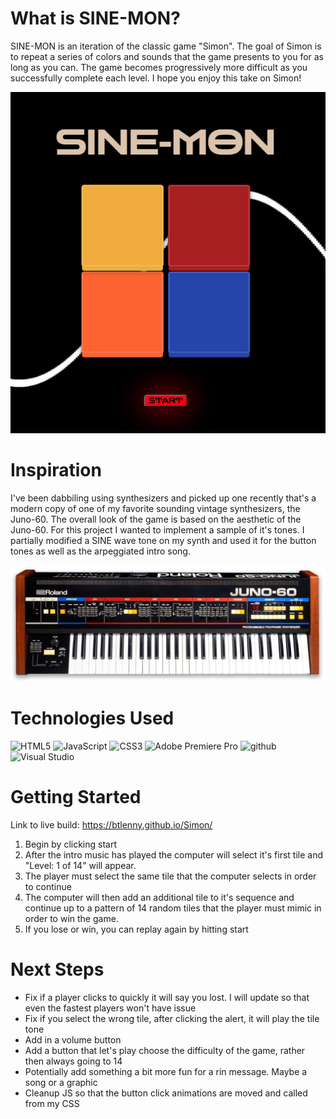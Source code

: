  
# What is SINE-MON?
<p>SINE-MON is an iteration of the classic game "Simon". The goal of Simon is to repeat a series of colors and sounds that the game presents to you for as long as you can. The game becomes progressively more difficult as you successfully complete each level. I hope you enjoy this take on Simon!</p>
<img src="Images/Screenshot.png">

# Inspiration
<p>I've been dabbiling using synthesizers and picked up one recently that's a modern copy of one of my favorite sounding vintage synthesizers, the Juno-60. The overall look of the game is based on the aesthetic of the Juno-60. For this project I wanted to implement a sample of it's tones. I partially modified a SINE wave tone on my synth and used it for the button tones as well as the arpeggiated intro song. </p>

<img src="Images/Juno60.jpeg">

# Technologies Used
![HTML5](https://img.shields.io/badge/html5-%23E34F26.svg?style=for-the-badge&logo=html5&logoColor=white)
![JavaScript](https://img.shields.io/badge/javascript-%23323330.svg?style=for-the-badge&logo=javascript&logoColor=%23F7DF1E)
![CSS3](https://img.shields.io/badge/css3-%231572B6.svg?style=for-the-badge&logo=css3&logoColor=white)
![Adobe Premiere Pro](https://img.shields.io/badge/Adobe%20Premiere%20Pro-9999FF.svg?style=for-the-badge&logo=Adobe%20Premiere%20Pro&logoColor=white)
![github](https://img.shields.io/badge/GitHub-100000?style=for-the-badge&logo=github&logoColor=white)
![Visual Studio](https://img.shields.io/badge/Visual%20Studio-5C2D91.svg?style=for-the-badge&logo=visual-studio&logoColor=white)

# Getting Started

Link to live build: https://btlenny.github.io/Simon/

1. Begin by clicking start
2. After the intro music has played the computer will select it's first tile and "Level: 1 of 14" will appear.
3. The player must select the same tile that the computer selects in order to continue
4. The computer will then add an additional tile to it's sequence and continue up to a pattern of 14 random tiles that the player must mimic in order to win the game.
5. If you lose or win, you can replay again by hitting start

# Next Steps

- Fix if a player clicks to quickly it will say you lost. I will update so that even the fastest players won't have issue
- Fix if you select the wrong tile, after clicking the alert, it will play the tile tone
- Add in a volume button 
- Add a button that let's play choose the difficulty of the game, rather then always going to 14
- Potentially add something a bit more fun for a rin message. Maybe a song or a graphic
- Cleanup JS so that the button click animations are moved and called from my CSS

